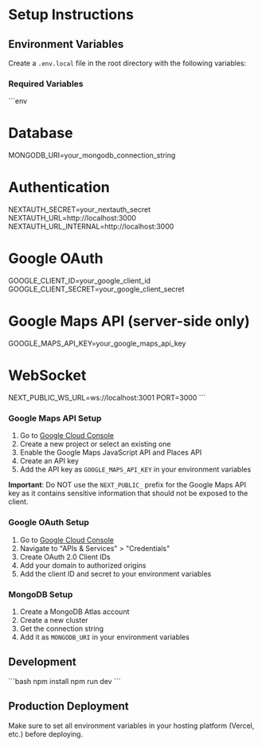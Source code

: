 # Setup Instructions

## Environment Variables

Create a `.env.local` file in the root directory with the following variables:

### Required Variables

\`\`\`env
# Database
MONGODB_URI=your_mongodb_connection_string

# Authentication
NEXTAUTH_SECRET=your_nextauth_secret
NEXTAUTH_URL=http://localhost:3000
NEXTAUTH_URL_INTERNAL=http://localhost:3000

# Google OAuth
GOOGLE_CLIENT_ID=your_google_client_id
GOOGLE_CLIENT_SECRET=your_google_client_secret

# Google Maps API (server-side only)
GOOGLE_MAPS_API_KEY=your_google_maps_api_key

# WebSocket
NEXT_PUBLIC_WS_URL=ws://localhost:3001
PORT=3000
\`\`\`

### Google Maps API Setup

1. Go to [Google Cloud Console](https://console.cloud.google.com/)
2. Create a new project or select an existing one
3. Enable the Google Maps JavaScript API and Places API
4. Create an API key
5. Add the API key as `GOOGLE_MAPS_API_KEY` in your environment variables

**Important**: Do NOT use the `NEXT_PUBLIC_` prefix for the Google Maps API key as it contains sensitive information that should not be exposed to the client.

### Google OAuth Setup

1. Go to [Google Cloud Console](https://console.cloud.google.com/)
2. Navigate to "APIs & Services" > "Credentials"
3. Create OAuth 2.0 Client IDs
4. Add your domain to authorized origins
5. Add the client ID and secret to your environment variables

### MongoDB Setup

1. Create a MongoDB Atlas account
2. Create a new cluster
3. Get the connection string
4. Add it as `MONGODB_URI` in your environment variables

## Development

\`\`\`bash
npm install
npm run dev
\`\`\`

## Production Deployment

Make sure to set all environment variables in your hosting platform (Vercel, etc.) before deploying.
